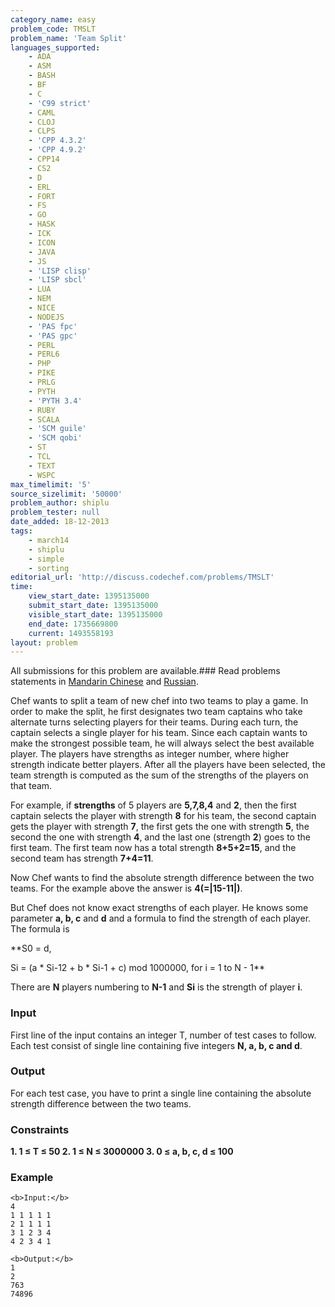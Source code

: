 ```yaml
---
category_name: easy
problem_code: TMSLT
problem_name: 'Team Split'
languages_supported:
    - ADA
    - ASM
    - BASH
    - BF
    - C
    - 'C99 strict'
    - CAML
    - CLOJ
    - CLPS
    - 'CPP 4.3.2'
    - 'CPP 4.9.2'
    - CPP14
    - CS2
    - D
    - ERL
    - FORT
    - FS
    - GO
    - HASK
    - ICK
    - ICON
    - JAVA
    - JS
    - 'LISP clisp'
    - 'LISP sbcl'
    - LUA
    - NEM
    - NICE
    - NODEJS
    - 'PAS fpc'
    - 'PAS gpc'
    - PERL
    - PERL6
    - PHP
    - PIKE
    - PRLG
    - PYTH
    - 'PYTH 3.4'
    - RUBY
    - SCALA
    - 'SCM guile'
    - 'SCM qobi'
    - ST
    - TCL
    - TEXT
    - WSPC
max_timelimit: '5'
source_sizelimit: '50000'
problem_author: shiplu
problem_tester: null
date_added: 18-12-2013
tags:
    - march14
    - shiplu
    - simple
    - sorting
editorial_url: 'http://discuss.codechef.com/problems/TMSLT'
time:
    view_start_date: 1395135000
    submit_start_date: 1395135000
    visible_start_date: 1395135000
    end_date: 1735669800
    current: 1493558193
layout: problem
---
```

All submissions for this problem are available.###  Read problems statements in [Mandarin Chinese](http://www.codechef.com/download/translated/MARCH14/mandarin/TMSLT.pdf) and [Russian](http://www.codechef.com/download/translated/MARCH14/russian/TMSLT.pdf).

Chef wants to split a team of new chef into two teams to play a game. In order to make the split, he first designates two team captains who take alternate turns selecting players for their teams. During each turn, the captain selects a single player for his team. Since each captain wants to make the strongest possible team, he will always select the best available player. The players have strengths as integer number, where higher strength indicate better players. After all the players have been selected, the team strength is computed as the sum of the strengths of the players on that team.

For example, if **strengths** of 5 players are **5,7,8,4** and **2**, then the first captain selects the player with strength **8** for his team, the second captain gets the player with strength **7**, the first gets the one with strength **5**, the second the one with strength **4**, and the last one (strength **2**) goes to the first team. The first team now has a total strength **8+5+2=15**, and the second team has strength **7+4=11**.

Now Chef wants to find the absolute strength difference between the two teams. For the example above the answer is **4(=|15-11|)**.

But Chef does not know exact strengths of each player. He knows some parameter **a, b, c** and **d** and a formula to find the strength of each player. The formula is 

 **S0 = d,

 Si = (a \* Si-12 + b \* Si-1 + c) mod 1000000, for i = 1 to N - 1**

There are **N** players numbering  to **N-1** and **Si** is the strength of player **i**.

### Input

First line of the input contains an integer T, number of test cases to follow. Each test consist of single line containing five integers **N, a, b, c and d**.

### Output

For each test case, you have to print a single line containing the absolute strength difference between the two teams.

### Constraints

**1. 1 ≤ T ≤ 50
2. 1 ≤ N ≤ 3000000
3. 0 ≤ a, b, c, d ≤ 100** 
### Example

```
<b>Input:</b>
4
1 1 1 1 1
2 1 1 1 1
3 1 2 3 4
4 2 3 4 1

<b>Output:</b>
1
2
763
74896

```